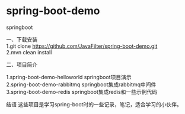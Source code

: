 # spring-boot-demo
springboot

 一、下载安装  
 1.git clone https://github.com/JavaFilter/spring-boot-demo.git  
 2.mvn clean install
 
 二、项目简介  

 1.spring-boot-demo-helloworld  springboot项目演示  
 2.spring-boot-demo-rabbitmq springboot集成rabbitmq中间件  
 3.spring-boot-demo-redis springboot集成redis和一些示例代码  
 
 结语
 这些项目是学习spring-boot时的一些记录，笔记，适合学习的小伙伴。